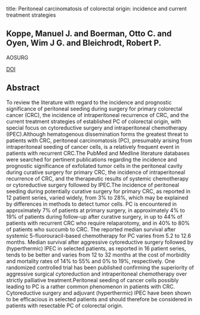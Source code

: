 title: Peritoneal carcinomatosis of colorectal origin: incidence and current treatment strategies

## Koppe, Manuel J. and Boerman, Otto C. and Oyen, Wim J G. and Bleichrodt, Robert P.
AOSURG

<a href="https://doi.org/10.1097/01.sla.0000197702.46394.16">DOI</a>

## Abstract
To review the literature with regard to the incidence and prognostic significance of peritoneal seeding during surgery for primary colorectal cancer (CRC), the incidence of intraperitoneal recurrence of CRC, and the current treatment strategies of established PC of colorectal origin, with special focus on cytoreductive surgery and intraperitoneal chemotherapy (IPEC).Although hematogenous dissemination forms the greatest threat to patients with CRC, peritoneal carcinomatosis (PC), presumably arising from intraperitoneal seeding of cancer cells, is a relatively frequent event in patients with recurrent CRC.The PubMed and Medline literature databases were searched for pertinent publications regarding the incidence and prognostic significance of exfoliated tumor cells in the peritoneal cavity during curative surgery for primary CRC, the incidence of intraperitoneal recurrence of CRC, and the therapeutic results of systemic chemotherapy or cytoreductive surgery followed by IPEC.The incidence of peritoneal seeding during potentially curative surgery for primary CRC, as reported in 12 patient series, varied widely, from 3% to 28%, which may be explained by differences in methods to detect tumor cells. PC is encountered in approximately 7% of patients at primary surgery, in approximately 4% to 19% of patients during follow-up after curative surgery, in up to 44% of patients with recurrent CRC who require relaparotomy, and in 40% to 80% of patients who succumb to CRC. The reported median survival after systemic 5-fluorouracil-based chemotherapy for PC varies from 5.2 to 12.6 months. Median survival after aggressive cytoreductive surgery followed by (hyperthermic) IPEC in selected patients, as reported in 16 patient series, tends to be better and varies from 12 to 32 months at the cost of morbidity and mortality rates of 14% to 55% and 0% to 19%, respectively. One randomized controlled trial has been published confirming the superiority of aggressive surgical cytoreduction and intraperitoneal chemotherapy over strictly palliative treatment.Peritoneal seeding of cancer cells possibly leading to PC is a rather common phenomenon in patients with CRC. Cytoreductive surgery and adjuvant (hyperthermic) IPEC have been shown to be efficacious in selected patients and should therefore be considered in patients with resectable PC of colorectal origin.

